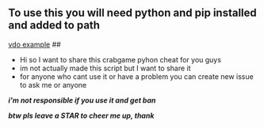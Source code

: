 ## To use this you will need python and pip installed and added to path 
[vdo example](https://www.youtube.com/watch?v=UTUlp6L2zkw) ##


* Hi so I want to share this crabgame pyhon cheat for you guys 
* im not actually made this script but I want to share it
* for anyone who cant use it or have a problem you can create new issue to ask me or anyone
 
 ***i'm not responsible if you use it and get ban***
 
 
 ***btw pls leave a STAR to cheer me up, thank***
